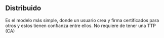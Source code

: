 ## Distribuido

Es el modelo más simple, donde un usuario crea y firma certificados para otros y estos tienen confianza entre ellos. No requiere de tener una TTP (CA)